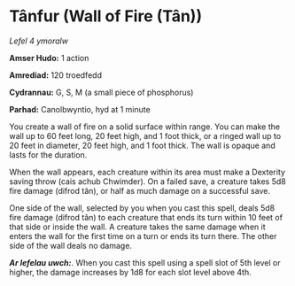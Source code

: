# Tânfur (Wall of Fire (Tân))

*Lefel 4 ymoralw*

**Amser Hudo:** 1 action

**Amrediad:** 120 troedfedd

**Cydrannau:** G, S, M (a small piece of phosphorus)

**Parhad:** Canolbwyntio, hyd at 1 minute

You create a wall of fire on a solid surface within range. You can make the wall up to 60 feet long, 20 feet high, and 1 foot thick, or a ringed wall up to 20 feet in diameter, 20 feet high, and 1 foot thick. The wall is opaque and lasts for the duration.

When the wall appears, each creature within its area must make a Dexterity saving throw (cais achub Chwimder). On a failed save, a creature takes 5d8 fire damage (difrod tân), or half as much damage on a successful save.

One side of the wall, selected by you when you cast this spell, deals 5d8 fire damage (difrod tân) to each creature that ends its turn within 10 feet of that side or inside the wall. A creature takes the same damage when it enters the wall for the first time on a turn or ends its turn there. The other side of the wall deals no damage.

***Ar lefelau uwch:***. When you cast this spell using a spell slot of 5th level or higher, the damage increases by 1d8 for each slot level above 4th.